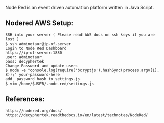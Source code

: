Node Red is an event driven automation platform written in Java Script. 

Nodered AWS Setup:
-----------------

    SSH into your server ( Please read AWS docs on ssh keys if you are lost )
    $ ssh adminotaur@ip-of-server
    Login to Node Red Dashboard
    https://ip-of-server:1880
    user: adminotaur
    pass: decyphertek
    Change Password and update users
    $ node -e "console.log(require('bcryptjs').hashSync(process.argv[1], 8));" your-password-here
    add  password hash to settings.js
    $ vim /home/$USER/.node-red/settings.js
  
  
References:
------------

    https://nodered.org/docs/
    https://decyphertek.readthedocs.io/en/latest/technotes/NodeRed/
